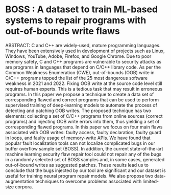 # BOSS : A dataset to train ML-based systems to repair programs with out-of-bounds write flaws

ABSTRACT: C and C++ are widely-used, mature programming languages.
They have been extensively used in development of projects such as Linux, Windows, YouTube, Adobe, Firefox, and Google Chrome.
Due to poor memory safety, C and C++ programs are vulnerable to security attacks as are programs in languages that depend on C/C++ library code.
As per the Common Weakness Enumeration (CWE), out-of-bounds (OOB) write in C/C++ programs topped the list of the 25 most dangerous software weakness in 2021 and 2022.
Fixing OOB write at the source code level still requires human experts.
This is a tedious task that may result in erroneous programs. 
In this paper we propose a technique to create a data set of corresponding flawed and correct programs that can be used to perform supervised training of deep-learning models to automate the process of detecting and patching OOB writes. 
The proposed technique has two elements: collecting a set of C/C++ programs from online sources (correct programs) and injecting OOB write errors into them, thus yielding a set of corresponding flawed programs.
In this paper we focus on four main flaws associated with OOB writes: faulty access, faulty declaration, faulty guard in loops, and faulty usage of memory-write APIs.
We have found that popular fault localization tools can not localize complicated bugs in our buffer overflow sample set (BOSS).
In addition, the current state-of-the-art machine learning security flaw repair tool could not repair any of the bugs in a randomly selected set of BOSS samples and, in some cases, generated out-of-bound writes as suggested patches.
These results lead us to conclude that the bugs injected by our tool are significant and our dataset is useful for training neural program repair models.
We also propose two data-augmentation techniques to overcome problems associated with limited-size corpora.
